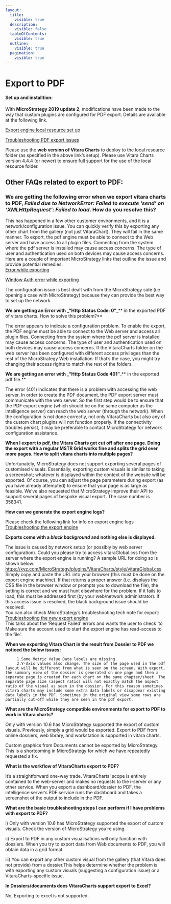 ```yaml
---
layout:
  title:
    visible: true
  description:
    visible: false
  tableOfContents:
    visible: true
  outline:
    visible: true
  pagination:
    visible: true
---
```


# Export to PDF

#### Set up and installtion: <a href="#set-up-and-installtion" id="set-up-and-installtion"></a>

With **MicroStrategy 2019 update 2**, modifications have been made to the way that custom plugins are configured for PDF export. Details are available at the following link.

[Export engine local resource set up](https://www2.microstrategy.com/producthelp/Current/InstallConfig/en-us/Content/export\_engine\_local\_resource\_loading.htm)

[Troubleshooting PDF export issues](https://community.microstrategy.com/s/article/Troubleshooting-the-New-Export-Engine-in-2019-Update-2?language=en\_US)

Please use the **web version of Vitara Charts** to deploy to the local resource folder (as specified in the above link’s setup). Please use Vitara Charts version 4.4.4 (or newer) to ensure full support for the use of the local resource folder.

## Other FAQs related to export to PDF: <a href="#other-faqs-related-to-export-to-pdf" id="other-faqs-related-to-export-to-pdf"></a>

### **We are getting the following error when we export vitara charts to PDF, **_**Failed due to NetworkError: Failed to execute ‘send’ on ‘XMLHttpRequest’: Failed to load**_**. How do you resolve this?**

This has happened in a few other customer environments, and it is a network/configuration issue. You can quickly verify this by exporting any other chart from the gallery (not just VitaraChart). They will fail in the same manner. To export, the pdf engine must be able to connect to the Web server and have access to all plugin files. Connecting from the system where the pdf server is installed may cause access concerns. The type of user and authentication used on both devices may cause access concerns. Here are a couple of important MicroStrategy links that outline the issue and provide potential remedies.\
[Error while exporting](https://community.microstrategy.com/s/question/0D544000077J4yxCAC/error-when-exporting-to-pdf-a-dossier-with-geospatial-visualization?language=en\_US)

[Window Auth error while exporting](https://community.microstrategy.com/s/article/KB442054-Unable-to-Render-ESRI-Map-when-Exporting-Dashboard-Dossier-as-PDFs-while-Windows-Authentication-Mode-Configured?language=undefined)

The configuration issue is best dealt with from the MicroStrategy side (i.e opening a case with MicroStrategy) because they can provide the best way to set up the network.

**We are getting an Error with **_**“Http Status Code: 0”**_** in the exported PDF of vitara charts. How to solve this problem?**

The error appears to indicate a configuration problem. To enable the export, the PDF engine must be able to connect to the Web server and access all plugin files. Connecting from the system where the pdf server is installed may cause access concerns. The type of user and authentication used on both devices may cause access concerns. If the VitaraCharts folder on the web server has been configured with different access privileges than the rest of the MicroStrategy Web installation. If that’s the case, you might try changing their access rights to match the rest of the folders.

**We are getting an error with **_**“Http Status Code 401”**_** in the exported pdf file.**

The error (401) indicates that there is a problem with accessing the web server. In order to create the PDF document, the PDF export server must communicate with the web server. So the first step would be to ensure that the PDF export engine (which should be on the same computer as the intelligence server) can reach the web server (through the network). When the configuration is not done correctly, not only VitaraCharts but also any of the custom chart plugins will not function properly. If the connectivity troubles persist, it may be preferable to contact MicroStrategy for network configuration assistance.

**When I export to pdf, the Vitara Charts get cut off after one page. Doing the export with a regular MSTR Grid works fine and splits the grid over more pages. How to split vitara charts into multiple pages?**

Unfortunately, MicroStrategy does not support exporting several pages of customised visuals. Essentially, exporting custom visuals is similar to taking a screenshot; whatever is displayed within the context of the website will be exported. Of course, you can adjust the page parameters during export (as you have already attempted) to ensure that your page is as large as feasible. We’ve also requested that MicroStrategy improve their API to support several pages of bespoke visual export. The case number is 358341.

**How can we generate the export engine logs?**

Please check the following link for info on export engine logs\
[Troubleshooting the export engine](https://community.microstrategy.com/s/article/KB442425-Troubleshooting-the-MicroStrategy-2019-Export-Engine?language=en\_US)

**Exports come with a **_**black background**_** and nothing else is displayed.**

The issue is caused by network setup (or possibly by web server configuration). Could you please try to access vitaraGlobal.css from the server where the export engine is running? A sample URL for doing so is shown below: https://xyz.com/MicroStrategy/plugins/VitaraCharts/style/vitaraGlobal.css Simply copy and paste the URL into your browser (this must be done on the export engine machine). If that returns a proper answer (i.e. displays the CSS file in the browser window or prompts you to download the file), the setting is correct and we must hunt elsewhere for the problem. If it fails to load, this must be addressed first (by your web/network administrator). If this access issue is resolved, the black background issue should be resolved.\
You can also check MicroStrategy’s troubleshooting tech note for export:\
[Troubleshooting the new export engine](https://community.microstrategy.com/s/article/Troubleshooting-the-New-Export-Engine-in-2019-Update-2?language=en\_US)\
This talks about the ‘Request Failed’ errors and wants the user to check ‘to Make sure the account used to start the export engine has read-access to the file’.

**When we exporting Vitara Chart in the result from Dossier to PDF we noticed the below issues:**

```
     1.Some Metric Value Data labels are missing.
     2.Y-Axis values also change. The size of the page used in the pdf layout will be different from what is seen on the screen. With export, the summary view of the dossier is generated on one page and then a separate page is created for each chart on the same chapter/sheet. The separate page size (aspect ratio) will not exactly match the aspect ratio of the visual as seen in the dossier. For this reason sometimes vitara charts may include some extra data labels or disappear existing data labels in the PDF. Sometimes in the original view some rows are partially cut-off while they are seen in the pdf export.
```

**What are the MicroStrategy compatible environments for export to PDF to work in Vitara charts?**

Only with version 10.6 has MicroStrategy supported the export of custom visuals. Previously, simply a grid would be exported. Export to PDF from online dossiers, web library, and workstation is supported in vitara charts.

Custom graphics from Documents cannot be exported by MicroStrategy. This is a shortcoming in MicroStrategy for which we have repeatedly requested a fix.

**What is the workflow of VitaraCharts export to PDF?**

It’s a straightforward one-way trade. VitaraCharts’ scope is entirely contained to the web-server and makes no requests to the i-server or any other service. When you export a dashboard/dossier to PDF, the intelligence server’s PDF service runs the dashboard and takes a screenshot of the output to include in the PDF.

**What are the basic troubleshooting steps I can perform if I have problems with export to PDF?**

i) Only with version 10.6 has MicroStrategy supported the export of custom visuals. Check the version of MicroStrategy you’re using.

ii) Export to PDF in any custom visualisations will only function with dossiers. When you try to export data from Web documents to PDF, you will obtain data in a grid format.

iii) You can export any other custom visual from the gallery (that Vitara does not provide) from a dossier.This helps determine whether the problem is with exporting any custom visuals (suggesting a configuration issue) or a VitaraCharts-specific issue.

**In Dossiers/documents does VitaraCharts support export to Excel?**

No, Exporting to excel is not supported.
